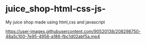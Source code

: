 # juice_shop-html-css-js-
My juice shop made using html,css and javascript


https://user-images.githubusercontent.com/90520138/208298750-48a5c100-7e95-4956-a186-fbc1d02abf5a.mp4

